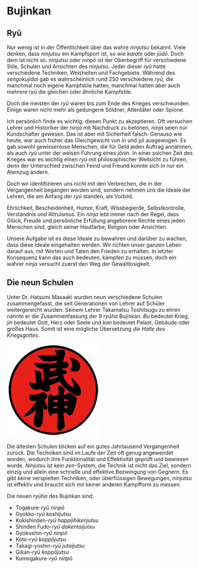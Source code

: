 # Bujinkan



## Ryū

Nur wenig ist in der Öffentlichkeit über das wahre *ninjutsu* bekannt. Viele denken, dass *ninjutsu* ein Kampfsport ist, so wie *karate* oder *jūdō*. Doch dem ist nicht so. *ninjutsu* oder *ninpō* ist der Oberbegriff für verschiedene Stile, Schulen und Ansichten des *ninjutsu*. Jeder dieser *ryū* hatte verschiedene Techniken, Weisheiten und Fachgebiete. Während des *sengokujidai* gab es wahrscheinlich rund 250 verschiedene *ryū*, die manchmal noch eigene Kampfstile hatten, manchmal hatten aber auch mehrere *ryū* die gleichen oder ähnliche Kampfstile.

Doch die meisten der *ryū* waren bis zum Ende des Krieges verschwunden. Einige waren nicht mehr als gedungene Söldner, Attentäter oder Spione.

Ich persönlich finde es wichtig, diesen Punkt zu akzeptieren. Oft versuchen Lehrer und Historiker der *ninja* mit Nachdruck zu betonen, *ninja* seien nur Kundschafter gewesen. Das ist aber mit Sicherheit falsch. Genauso wie heute, war auch früher das Gleichgewicht von *in* und *yō* ausgewogen. Es gab sowohl gewissenlose Menschen, die für Geld jeden Auftrag annahmen, als auch *ryū* unter der weisen Führung eines *jōnin*. In einer solchen Zeit des Krieges war es wichtig einen *ryū* mit philosophischer Weitsicht zu führen, denn der Unterschied zwischen Feind und Freund konnte sich in nur ein Atemzug ändern.

Doch wir identifizieren uns nicht mit den Verbrechen, die in der Vergangenheit begangen worden sind, sondern nehmen uns die Ideale der Lehren, die am Anfang der *ryū* standen, als Vorbild.

Ehrlichkeit, Bescheidenheit, Humor, Kraft, Wissbegierde, Selbstkontrolle, Verständnis und Altruismus. Ein *ninja* lebt immer nach der Regel, dass Glück, Freude und persönliche Erfüllung angeborene Rechte eines jeden Menschen sind, gleich seiner Hautfarbe, Religion oder Ansichten.

Unsere Aufgabe ist es diese Ideale zu bewahren und darüber zu wachen, dass diese Ideale eingehalten werden. Wir richten unser ganzen Leben darauf aus, mit Worten und Taten den Frieden zu erhalten. In letzter Konsequenz kann das auch bedeuten, kämpfen zu müssen, doch ein wahrer *ninja* versucht zuerst den Weg der Gewaltlosigkeit.


## Die neun Schulen

Unter Dr. Hatsumi Masaaki wurden neun verschiedene Schulen zusammengefasst, die seit Generationen von Lehrer auf Schüler weitergereicht wurden. Seinem Lehrer Takamatsu Toshitsugu zu ehren nannte er die Zusammenfassung der 9 *ryūha* Bujinkan. *Bu* bedeutet Krieg, *jin* bedeutet Gott, Herz oder Seele und *kan* bedeutet Palast, Gebäude oder großes Haus. Somit ist eine mögliche Übersetzung *die Halle des Kriegsgottes*.

![Bujinkan Logo](/images/bujinkan.jpg)

Die ältesten Schulen blicken auf ein gutes Jahrtausend Vergangenheit zurück. Die Techniken sind im Laufe der Zeit oft genug angewendet worden, wodurch ihre Funktionalität und Effektivität geprüft und bewiesen wurde. *Ninjutsu* ist kein *zen*-System, die Technik ist nicht das Ziel, sondern einzig und allein eine schnelle und effektive Bezwingung von Gegnern. Es gibt keine verspielten Techniken, oder überflüssigen Bewegungen, *ninjutsu* ist effektiv und braucht sich mit keiner anderen Kampfform zu messen.

Die neuen *ryūha* des Bujinkan sind:

- Togakure-*ryū* *ninpō*
- Gyokko-*ryū* *koshijutsu*
- Kukishinden-*ryū* *happōhikenjutsu*
- Shinden Fudo-*ryū* *dakentaijutsu*
- Gyokushin-*ryū* *ninpō*
- Koto-*ryū* *koppōjutsu*
- Takagi-yoshin-*ryū* *jutaijutsu*
- Gikan-*ryū* *koppōjutsu*
- Kumogakure-*ryū* *ninpō*
